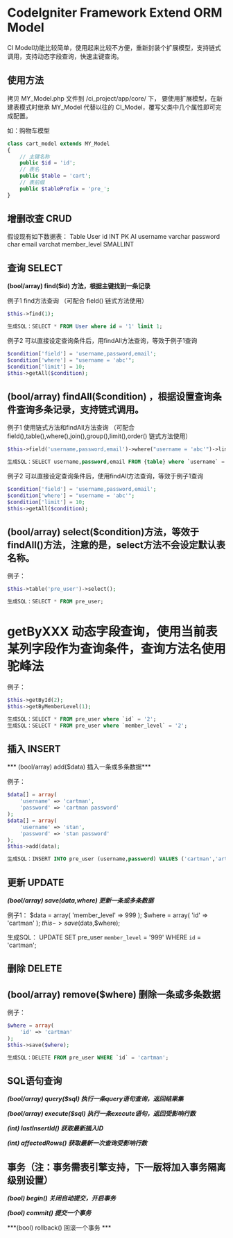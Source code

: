 # CodeIgniter Framework Extend ORM Model 

CI Model功能比较简单，使用起来比较不方便，重新封装个扩展模型，支持链式调用，支持动态字段查询，快速主键查询。

## 使用方法

拷贝 MY_Model.php 文件到 /ci_project/app/core/ 下，
要使用扩展模型，在新建表模式时继承 MY_Model 代替以往的 CI_Model，覆写父类中几个属性即可完成配置。

如：购物车模型

```php
class cart_model extends MY_Model
{
	// 主键名称
	public $id = 'id';
	// 表名
	public $table = 'cart';
	// 表前缀
	public $tablePrefix = 'pre_';
}
```

## 增删改查 CRUD

假设现有如下数据表：
Table User
id INT PK AI
username varchar
password char
email varchat
member_level SMALLINT

## 查询 SELECT

**(bool/array) find($id) 方法，根据主键找到一条记录**

例子1 find方法查询
（可配合 field() 链式方法使用）
```php
$this->find(1);
```
```sql
生成SQL：SELECT * FROM User where id = '1' limit 1;
```
例子2 可以直接设定查询条件后，用findAll方法查询，等效于例子1查询
```php
$condition['field'] = 'username,password,email';
$condition['where'] = "username = 'abc'";
$condition['limit'] = 10;
$this->getAll($condition);
```

## (bool/array) findAll($condition) ，根据设置查询条件查询多条记录，支持链式调用。

例子1 使用链式方法和findAll方法查询
（可配合 field(),table(),where(),join(),group(),limit(),order() 链式方法使用）
```php
$this->field('username,password,email')->where("username = 'abc'")->limit(10)->findAll();
```
```sql
生成SQL：SELECT username,password,email FROM {table} where `username` = 'abc' limit 10;
```

例子2 可以直接设定查询条件后，使用findAll方法查询，等效于例子1查询
```php
$condition['field'] = 'username,password,email';
$condition['where'] = "username = 'abc'";
$condition['limit'] = 10;
$this->getAll($condition);
```

## (bool/array) select($condition)方法，等效于findAll()方法，注意的是，select方法不会设定默认表名称。

例子：
```php
$this->table('pre_user')->select();
```
```sql
生成SQL：SELECT * FROM pre_user;
```

# getByXXX 动态字段查询，使用当前表某列字段作为查询条件，查询方法名使用驼峰法

例子：
```php
$this->getById(2);
$this->getByMemberLevel(1);
```
```sql
生成SQL：SELECT * FROM pre_user where `id` = '2';
生成SQL：SELECT * FROM pre_user where `member_level` = '2';
```

## 插入 INSERT

*** (bool/array) add($data) 插入一条或多条数据***

例子：
```php
$data[] = array(
	'username' => 'cartman',
	'password' => 'cartman password'
);
$data[] = array(
	'username' => 'stan',
	'password' => 'stan password'
);
$this->add(data);
```
```sql
生成SQL：INSERT INTO pre_user (username,password) VALUES ('cartman','artman password'),('stan','stan password');
```

## 更新 UPDATE

***(bool/array) save($data,$where) 更新一条或多条数据***

例子1：
$data = array(
	'member_level' => 999
);
$where = array(
	'id' => 'cartman'
);
$this->save($data,$where);

生成SQL：
UPDATE SET pre_user `member_level` = '999'
WHERE `id` = 'cartman';

## 删除 DELETE

## (bool/array) remove($where) 删除一条或多条数据

例子：
```php
$where = array(
	'id' => 'cartman'
);
$this->save($where);
```
```sql
生成SQL：DELETE FROM pre_user WHERE `id` = 'cartman';
```

## SQL语句查询

***(bool/array) query($sql) 执行一条query语句查询，返回结果集***

***(bool/array) execute($sql) 执行一条execute语句，返回受影响行数***

***(int) lastInsertId() 获取最新插入ID***

***(int) affectedRows() 获取最新一次查询受影响行数***

## 事务（注：事务需表引擎支持，下一版将加入事务隔离级别设置）

***(bool) begin() 关闭自动提交，开启事务***

***(bool) commit() 提交一个事务***

***(bool) rollback() 回滚一个事务 ***








